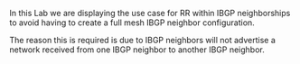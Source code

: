 In this Lab we are displaying the use case for RR within IBGP neighborships to avoid having to create a full mesh IBGP neighbor configuration.

The reason this is required is due to IBGP neighbors will not advertise a network received from one IBGP neighbor to another IBGP neighbor.
